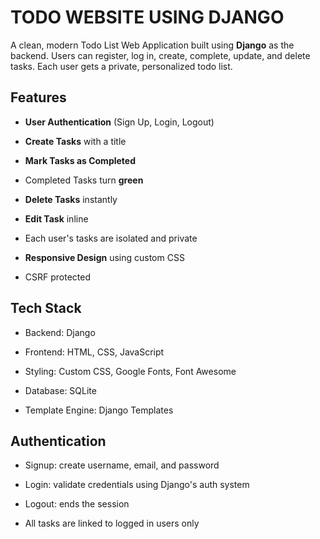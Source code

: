 # TODO WEBSITE USING DJANGO 

A clean, modern Todo List Web Application built using **Django** as the backend. Users can register, log in, create, complete, update, and delete tasks. Each user gets a private, personalized todo list.


##  Features

- **User Authentication** (Sign Up, Login, Logout)

- **Create Tasks** with a title

- **Mark Tasks as Completed**

- Completed Tasks turn **green**

- **Delete Tasks** instantly

- **Edit Task** inline

- Each user's tasks are isolated and private

- **Responsive Design** using custom CSS

- CSRF protected


## Tech Stack

- Backend: Django

- Frontend: HTML, CSS, JavaScript

- Styling: Custom CSS, Google Fonts, Font Awesome

- Database: SQLite 

- Template Engine: Django Templates


## Authentication

- Signup: create username, email, and password

- Login: validate credentials using Django's auth system

- Logout: ends the session

- All tasks are linked to logged in users only





